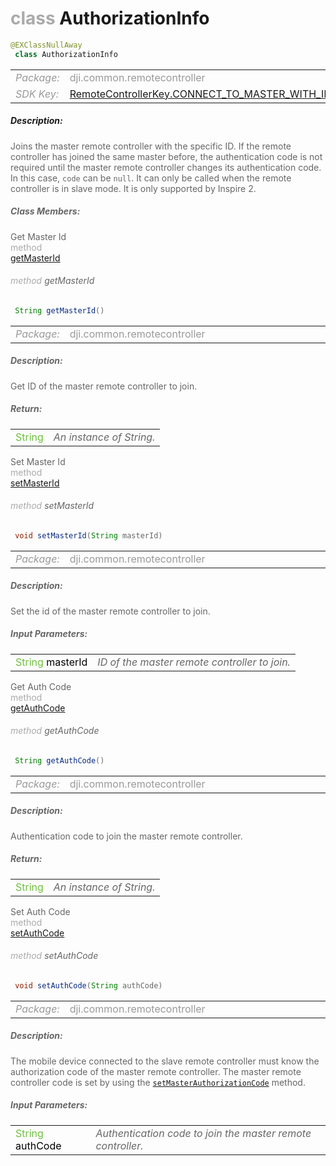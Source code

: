<div class="article"><h1 ><font color="#AAA">class </font>AuthorizationInfo</h1></div>

~~~java
@EXClassNullAway
 class AuthorizationInfo 
~~~

<html><table class="table-supportedby"><tr valign="top"><td width=15%><font color="#999"><i>Package:</i></td><td width=85%><font color="#999">dji.common.remotecontroller</td></tr><tr valign="top"><td width=15%><font color="#999"><i>SDK Key:</i></td><td width=85%><font color="#999"><a href="/Components/KeyManager/DJIRemoteControllerKey.html#remotecontrollerkey_connect_to_master_with_id_key">RemoteControllerKey.CONNECT_TO_MASTER_WITH_ID</a></td></tr></table></html>



##### Description:



<font color="#666">Joins the master remote controller with the specific ID. If the remote controller has joined the same master before, the authentication code is not required until the master remote controller changes its authentication code. In this case, <code>code</code> can be <code>null</code>. It can only be called when the remote controller is in slave mode. It is only supported by Inspire 2.



##### Class Members:

<div class="api-row" id="djiremotecontroller_joinmasterauthorizationinfo_getmasterid"><div class="api-col left">Get Master Id</div><div class="api-col middle" style="color:#AAA">method</div><div class="api-col right"><a class="trigger" href="#djiremotecontroller_joinmasterauthorizationinfo_getmasterid_inline">getMasterId</a></div></div><div class="inline-doc" id="djiremotecontroller_joinmasterauthorizationinfo_getmasterid_inline"

><div class="article"><h6 ><font color="#AAA">method </font>getMasterId</h6></div>

~~~java
 String getMasterId() 
~~~

<html><table class="table-supportedby"><tr valign="top"><td width=15%><font color="#999"><i>Package:</i></td><td width=85%><font color="#999">dji.common.remotecontroller</td></tr></table></html>



##### Description:



<font color="#666">Get ID of the master remote controller to join.



##### Return:

<html><table class="table-inline-parameters"><tr valign="top"><td><font color="#70BF41">String</td><td><font color="#666"><i>An instance of String.</i></td></tr></table></html></div>

<div class="api-row" id="djiremotecontroller_joinmasterauthorizationinfo_setmasterid"><div class="api-col left">Set Master Id</div><div class="api-col middle" style="color:#AAA">method</div><div class="api-col right"><a class="trigger" href="#djiremotecontroller_joinmasterauthorizationinfo_setmasterid_inline">setMasterId</a></div></div><div class="inline-doc" id="djiremotecontroller_joinmasterauthorizationinfo_setmasterid_inline"

><div class="article"><h6 ><font color="#AAA">method </font>setMasterId</h6></div>

~~~java
 void setMasterId(String masterId) 
~~~

<html><table class="table-supportedby"><tr valign="top"><td width=15%><font color="#999"><i>Package:</i></td><td width=85%><font color="#999">dji.common.remotecontroller</td></tr></table></html>



##### Description:



<font color="#666">Set the id of the master remote controller to join.



##### Input Parameters:

<html><table class="table-inline-parameters"><tr valign="top"><td><font color="#70BF41">String <font color="#000">masterId</td><td><font color="#666"><i>ID of the master remote controller to join.</i></td></tr></table></html></div>

<div class="api-row" id="djiremotecontroller_joinmasterauthorizationinfo_getauthcode"><div class="api-col left">Get Auth Code</div><div class="api-col middle" style="color:#AAA">method</div><div class="api-col right"><a class="trigger" href="#djiremotecontroller_joinmasterauthorizationinfo_getauthcode_inline">getAuthCode</a></div></div><div class="inline-doc" id="djiremotecontroller_joinmasterauthorizationinfo_getauthcode_inline"

><div class="article"><h6 ><font color="#AAA">method </font>getAuthCode</h6></div>

~~~java
 String getAuthCode() 
~~~

<html><table class="table-supportedby"><tr valign="top"><td width=15%><font color="#999"><i>Package:</i></td><td width=85%><font color="#999">dji.common.remotecontroller</td></tr></table></html>



##### Description:



<font color="#666">Authentication code to join the master remote controller.



##### Return:

<html><table class="table-inline-parameters"><tr valign="top"><td><font color="#70BF41">String</td><td><font color="#666"><i>An instance of String.</i></td></tr></table></html></div>

<div class="api-row" id="djiremotecontroller_joinmasterauthorizationinfo_setauthcode"><div class="api-col left">Set Auth Code</div><div class="api-col middle" style="color:#AAA">method</div><div class="api-col right"><a class="trigger" href="#djiremotecontroller_joinmasterauthorizationinfo_setauthcode_inline">setAuthCode</a></div></div><div class="inline-doc" id="djiremotecontroller_joinmasterauthorizationinfo_setauthcode_inline"

><div class="article"><h6 ><font color="#AAA">method </font>setAuthCode</h6></div>

~~~java
 void setAuthCode(String authCode) 
~~~

<html><table class="table-supportedby"><tr valign="top"><td width=15%><font color="#999"><i>Package:</i></td><td width=85%><font color="#999">dji.common.remotecontroller</td></tr></table></html>



##### Description:



<font color="#666">The mobile device connected to the slave remote controller must know the authorization code of the master remote controller. The master remote controller code is set by using the <code><a href="/Components/RemoteController/DJIRemoteController.html#djiremotecontroller_setmasterauthorizationcode">setMasterAuthorizationCode</a></code> method.



##### Input Parameters:

<html><table class="table-inline-parameters"><tr valign="top"><td><font color="#70BF41">String <font color="#000">authCode</td><td><font color="#666"><i>Authentication code to join the master remote controller.</i></td></tr></table></html></div>


